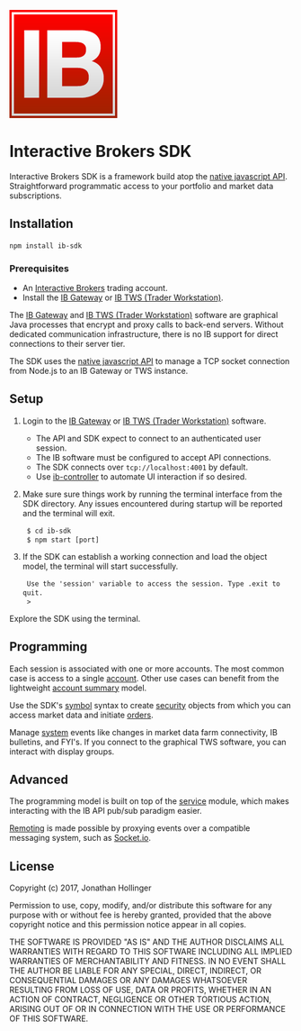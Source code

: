[![Logo](./ib-logo.png)](http://interactivebrokers.com/)

# Interactive Brokers SDK

Interactive Brokers SDK is a framework build atop the [native javascript API](https://github.com/pilwon/node-ib).  Straightforward programmatic access to your portfolio and market data subscriptions.

## Installation

    npm install ib-sdk

### Prerequisites

* An [Interactive Brokers](https://www.interactivebrokers.com/) trading account.
* Install the [IB Gateway](http://interactivebrokers.github.io) or [IB TWS (Trader Workstation)](https://www.interactivebrokers.com/en/index.php?f=674&ns=T).

The [IB Gateway](http://interactivebrokers.github.io) and [IB TWS (Trader Workstation)](https://www.interactivebrokers.com/en/index.php?f=674&ns=T) software are graphical Java processes that encrypt and proxy calls to back-end servers.  Without dedicated communication infrastructure, there is no IB support for direct connections to their server tier.

The SDK uses the [native javascript API](https://github.com/pilwon/node-ib) to manage a TCP socket connection from Node.js to an IB Gateway or TWS instance.

## Setup

1. Login to the [IB Gateway](http://interactivebrokers.github.io) or [IB TWS (Trader Workstation)](https://www.interactivebrokers.com/en/index.php?f=674&ns=T) software.
    * The API and SDK expect to connect to an authenticated user session.
    * The IB software must be configured to accept API connections.
    * The SDK connects over `tcp://localhost:4001` by default.
    * Use [ib-controller](https://github.com/ib-controller/ib-controller/releases) to automate UI interaction if so desired.
2. Make sure sure things work by running the terminal interface from the SDK directory.  Any issues encountered during startup will be reported and the terminal will exit.

        $ cd ib-sdk
        $ npm start [port]
    
3. If the SDK can establish a working connection and load the object model, the terminal will start successfully.

        Use the 'session' variable to access the session. Type .exit to quit.
        > 

Explore the SDK using the terminal.

## Programming

Each session is associated with one or more accounts.  The most common case is access to a single [account](./examples/account.js).  Other use cases can benefit from the lightweight [account summary](./examples/summary.js) model.

Use the SDK's [symbol](./docs/symbols.md) syntax to create [security](./examples/security.js) objects from which you can access market data and initiate [orders](./docs/orders.md).

Manage [system](./examples/system.js) events like changes in market data farm connectivity, IB bulletins, and FYI's.  If you connect to the graphical TWS software, you can interact with display groups.

## Advanced

The programming model is built on top of the [service](./docs/service.md) module, which makes interacting with the IB API pub/sub paradigm easier.

[Remoting](./docs/remoting.md) is made possible by proxying events over a compatible messaging system, such as [Socket.io](https://socket.io).

## License

Copyright (c) 2017, Jonathan Hollinger

Permission to use, copy, modify, and/or distribute this software for any purpose with or without fee is hereby granted, provided that the above copyright notice and this permission notice appear in all copies.

THE SOFTWARE IS PROVIDED "AS IS" AND THE AUTHOR DISCLAIMS ALL WARRANTIES WITH REGARD TO THIS SOFTWARE INCLUDING ALL IMPLIED WARRANTIES OF MERCHANTABILITY AND FITNESS. IN NO EVENT SHALL THE AUTHOR BE LIABLE FOR ANY SPECIAL, DIRECT, INDIRECT, OR CONSEQUENTIAL DAMAGES OR ANY DAMAGES WHATSOEVER RESULTING FROM LOSS OF USE, DATA OR PROFITS, WHETHER IN AN ACTION OF CONTRACT, NEGLIGENCE OR OTHER TORTIOUS ACTION, ARISING OUT OF OR IN CONNECTION WITH THE USE OR PERFORMANCE OF THIS SOFTWARE.